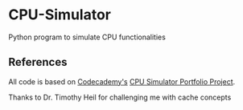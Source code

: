 # CPU-Simulator
Python program to simulate CPU functionalities

## References
All code is based on <a href="https://github.com/Codecademy">Codecademy's</a> <a href="https://github.com/Codecademy/computer-architecture/tree/main/portfolio-project-cpu-simulator">CPU Simulator Portfolio Project</a>.<br>

Thanks to Dr. Timothy Heil for challenging me with cache concepts
